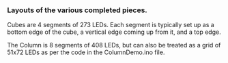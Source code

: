 ### Layouts of the various completed pieces. 

Cubes are 4 segments of 273 LEDs. Each segment is typically set up as a bottom edge of the cube, a vertical edge coming up from it, and a top edge. 

The Column is 8 segments of 408 LEDs, but can also be treated as a grid of 51x72 LEDs as per the code in the ColumnDemo.ino file.
